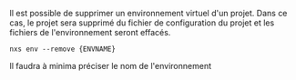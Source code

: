 
Il est possible de supprimer un environnement virtuel d'un projet. Dans ce cas, le projet sera supprimé du fichier de configuration du projet et les fichiers de l'environnement seront effacés.

```console
nxs env --remove {ENVNAME}
```

Il faudra à minima préciser le nom de l'environnement